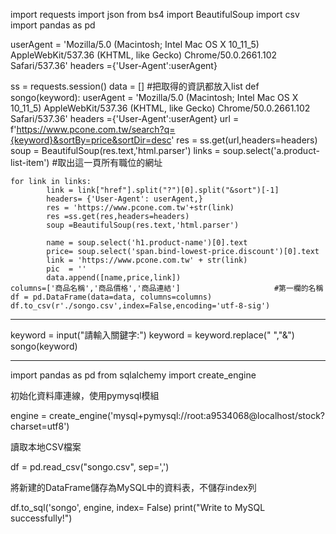import requests
import json
from bs4 import BeautifulSoup
import csv
import pandas as pd

userAgent = 'Mozilla/5.0 (Macintosh; Intel Mac OS X 10_11_5) AppleWebKit/537.36 (KHTML, like Gecko) Chrome/50.0.2661.102 Safari/537.36'
headers ={'User-Agent':userAgent}

ss = requests.session()
data = [] #把取得的資訊都放入list
def songo(keyword):
    userAgent = 'Mozilla/5.0 (Macintosh; Intel Mac OS X 10_11_5) AppleWebKit/537.36 (KHTML, like Gecko) Chrome/50.0.2661.102 Safari/537.36'
    headers ={'User-Agent':userAgent}
    url = f'https://www.pcone.com.tw/search?q={keyword}&sortBy=price&sortDir=desc'
    res = ss.get(url,headers=headers)
    soup = BeautifulSoup(res.text,'html.parser')
    links = soup.select('a.product-list-item')  #取出這一頁所有職位的網址

    for link in links:
            link = link["href"].split("?")[0].split("&sort")[-1]
            headers= {'User-Agent': userAgent,}        
            res = 'https://www.pcone.com.tw'+str(link)
            res =ss.get(res,headers=headers)
            soup =BeautifulSoup(res.text,'html.parser')

            name = soup.select('h1.product-name')[0].text
            price= soup.select('span.bind-lowest-price.discount')[0].text
            link = 'https://www.pcone.com.tw' + str(link)
            pic  = ''
            data.append([name,price,link])
    columns=['商品名稱','商品價格','商品連結']                     #第一欄的名稱
    df = pd.DataFrame(data=data, columns=columns)
    df.to_csv(r'./songo.csv',index=False,encoding='utf-8-sig')
    
------------------------------------------------------------------------------------------------------------
    
keyword = input("請輸入關鍵字:") 
keyword = keyword.replace(" ","&")
songo(keyword)

------------------------------------------------------------------------------------------------------------

import pandas as pd
from sqlalchemy import create_engine

初始化資料庫連線，使用pymysql模組

engine = create_engine('mysql+pymysql://root:a9534068@localhost/stock?charset=utf8')

讀取本地CSV檔案

df = pd.read_csv("songo.csv", sep=',')

將新建的DataFrame儲存為MySQL中的資料表，不儲存index列

df.to_sql('songo', engine, index= False)
print("Write to MySQL successfully!")
